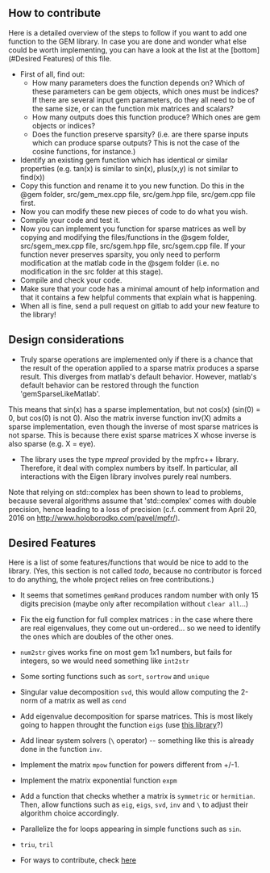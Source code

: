 How to contribute
-----------------

Here is a detailed overview of the steps to follow if you want to add one function to the GEM library. In case you are done and wonder what else could be worth implementing, you can have a look at the list at the [bottom](#Desired Features) of this file.

 - First of all, find out:
    - How many parameters does the function depends on? Which of these parameters can be gem objects, which ones must be indices? If there are several input gem parameters, do they all need to be of the same size, or can the function mix matrices and scalars?
    - How many outputs does this function produce? Which ones are gem objects or indices?
    - Does the function preserve sparsity? (i.e. are there sparse inputs which can produce sparse outputs? This is not the case of the cosine functions, for instance.)
 - Identify an existing gem function which has identical or similar properties (e.g. tan(x) is similar to sin(x), plus(x,y) is not similar to find(x))
 - Copy this function and rename it to you new function. Do this in the @gem folder, src/gem_mex.cpp file, src/gem.hpp file, src/gem.cpp file first.
 - Now you can modify these new pieces of code to do what you wish.
 - Compile your code and test it.
 - Now you can implement you function for sparse matrices as well by copying and modifying the files/functions in the @sgem folder, src/sgem_mex.cpp file, src/sgem.hpp file, src/sgem.cpp file. If your function never preserves sparsity, you only need to perform modification at the matlab code in the @sgem folder (i.e. no modification in the src folder at this stage).
 - Compile and check your code.
 - Make sure that your code has a minimal amount of help information and that it contains a few helpful comments that explain what is happening.
 - When all is fine, send a pull request on gitlab to add your new feature to the library!


Design considerations
---------------------

- Truly sparse operations are implemented only if there is a chance that the result of the operation applied to a sparse matrix produces a sparse result. This diverges from matlab's default behavior. However, matlab's default behavior can be restored through the function 'gemSparseLikeMatlab'.

This means that sin(x) has a sparse implementation, but not cos(x) (sin(0) = 0, but cos(0) is not 0). Also the matrix inverse function inv(X) admits a sparse implementation, even though the inverse of most sparse matrices is not sparse. This is because there exist sparse matrices X whose inverse is also sparse (e.g. X = eye).

- The library uses the type *mpreal* provided by the mpfrc++ library. Therefore, it deal with complex numbers by itself. In particular, all interactions with the Eigen library involves purely real numbers.

Note that relying on std::complex has been shown to lead to problems, because several algorithms assume that 'std::complex' comes with double precision, hence leading to a loss of precision (c.f. comment from April 20, 2016 on http://www.holoborodko.com/pavel/mpfr/).


Desired Features
----------------

Here is a list of some features/functions that would be nice to add to the library. (Yes, this section is not called _todo_, because no contributor is forced to do anything, the whole project relies on free contributions.)

 - It seems that sometimes `gemRand` produces random number with only 15 digits precision (maybe only after recompilation without `clear all`...)
 - Fix the eig function for full complex matrices : in the case where there are real eigenvalues, they come out un-ordered... so we need to identify the ones which are doubles of the other ones.

 - `num2str` gives works fine on most gem 1x1 numbers, but fails for integers, so we would need something like `int2str`
 - Some sorting functions such as `sort`, `sortrow` and `unique`
 - Singular value decomposition `svd`, this would allow computing the 2-norm of a matrix as well as `cond`
 - Add eigenvalue decomposition for sparse matrices. This is most likely going to happen throught the function `eigs` (use [this library](https://github.com/yixuan/arpack-eigen)?)
 - Add linear system solvers (`\` operator) -- something like this is already done in the function `inv`.
 - Implement the matrix `mpow` function for powers different from +/-1.
 - Implement the matrix exponential function `expm`
 - Add a function that checks whether a matrix is `symmetric` or `hermitian`. Then, allow functions such as `eig`, `eigs`, `svd`, `inv` and `\` to adjust their algorithm choice accordingly.
 - Parallelize the for loops appearing in simple functions such as `sin`.
 - `triu`, `tril`
 - For ways to contribute, check [here](http://gitlab.com/jdbancal/gem/issues)



